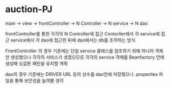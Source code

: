 # auction-PJ
main -> view -> frontController -> N Controller -> N service -> N dao

frontController를 통한 각각의 N Controller에 접근
Contorller에서 각 service에 접근
service에서 각 dao에 접근한 뒤에 dao에서는 db를 조작하는 방식

FrontController 의 경우 기존에는 단일 service 클래스를 참조하기 위해 하나의 객체만 생성했으나
각각의 서비스가 생겼으므로 각각의 service 객체를 Beanfactory 안에 생성해 싱글톤 패턴을 유지할 계획

dao의 경우 기존에는 DRIVER URL 등의 상수를 dao안에 저장했으나 .properties 파일을 통해 보안성을 높여볼 생각


#